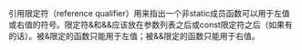 引用限定符（reference qualifier）用来指出一个非static成员函数可以用于左值或右值的符号。限定符&和&&应该放在参数列表之后或const限定符之后（如果有的话）。被&限定的函数只能用于左值；被&&限定的函数只能用于右值。
